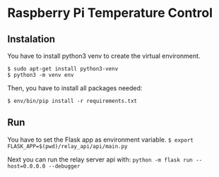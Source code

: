 Raspberry Pi Temperature Control
================================

Instalation
-----------

You have to install python3 venv to create the virtual environment.

```
$ sudo apt-get install python3-venv
$ python3 -m venv env
```

Then, you have to install all packages needed:

`$ env/bin/pip install -r requirements.txt`


Run
---

You have to set the Flask app as environment variable.
`$ export FLASK_APP=$(pwd)/relay_api/api/main.py`

Next you can run the relay server api with:
`python -m flask run --host=0.0.0.0 --debugger`
